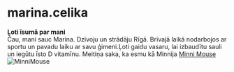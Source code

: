 # marina.celika
**Ļoti īsumā par mani**  
Čau, mani sauc Marina. Dzīvoju un strādāju Rīgā. Brīvajā laikā nodarbojos ar sportu un pavadu laiku ar savu ģimeni.Ļoti gaidu vasaru, lai izbaudītu sauli un iegūtu īsto D vitamīnu. Meitiņa saka, ka esmu kā Minnija [Minni Mouse](https://en.wikipedia.org/wiki/Minnie_Mouse)
![MinniMouse](https://www.pinterest.com/pin/425519864799498066/) 
